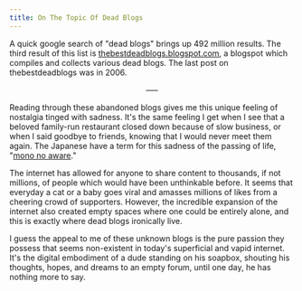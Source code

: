 ```yaml
---
title: On The Topic Of Dead Blogs
---
```


A quick google search of "dead blogs" brings up 492 million results. The third result of this list is [thebestdeadblogs.blogspot.com](https://thebestdeadblogs.blogspot.com), a blogspot which compiles and collects various dead blogs. The last post on thebestdeadblogs was in 2006.

<p align="center">
    –––
</p>

Reading through these abandoned blogs gives me this unique feeling of nostalgia tinged with sadness. It's the same feeling I get when I see that a beloved family-run restaurant closed down because of slow business, or when I said goodbye to friends, knowing that I would never meet them again. The Japanese have a term for this sadness of the passing of life, "[mono no aware](https://en.wikipedia.org/wiki/Mono_no_aware)."

The internet has allowed for anyone to share content to thousands, if not millions, of people which would have been unthinkable before. It seems that everyday a cat or a baby goes viral and amasses millions of likes from a cheering crowd of supporters. However, the incredible expansion of the internet also created empty spaces where one could be entirely alone, and this is exactly where dead blogs ironically live.

I guess the appeal to me of these unknown blogs is the pure passion they possess that seems non-existent in today's superficial and vapid internet. It's the digital embodiment of a dude standing on his soapbox, shouting his thoughts, hopes, and dreams to an empty forum, until one day, he has nothing more to say.
